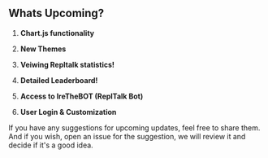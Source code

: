 ## Whats Upcoming?
1. **Chart.js functionality** 

2. **New Themes** 

3. **Veiwing Repltalk statistics!**

4. **Detailed Leaderboard!**

5. **Access to IreTheBOT (ReplTalk Bot)**

6. **User Login & Customization**

If you have any suggestions for upcoming updates, feel free to share them. 
And if you wish, open an issue for the suggestion, we will review it and decide if it's a good idea.
